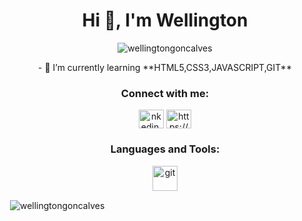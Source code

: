 <h1 align="center">Hi 👋, I'm Wellington</h1>
<p align="center"> <img src="https://komarev.com/ghpvc/?username=wellingtongoncalves&label=Profile%20views&color=0e75b6&style=flat" alt="wellingtongoncalves" /> </p>

<p align="center"> - 🌱 I’m currently learning **HTML5,CSS3,JAVASCRIPT,GIT**</p>

<h3 align="center">Connect with me:</h3>
<p align="center">
<a href="https://www.linkedin.com/in/wellington-gon%C3%A7alves-b44118199/" target="blank"><img align="center" src="https://cdn.jsdelivr.net/npm/simple-icons@3.0.1/icons/linkedin.svg" alt="nkedin.com/in/wellington-gonçalves-b44118199/" height="30" width="40" /></a>
<a href="https://instagram.com/https://www.instagram.com/we_llington92/" target="blank"><img align="center" src="https://cdn.jsdelivr.net/npm/simple-icons@3.0.1/icons/instagram.svg" alt="https://www.instagram.com/we_llington92/" height="30" width="40" /></a>
</p>

<h3 align="center">Languages and Tools:</h3>
<p align="center"> <a href="https://git-scm.com/" target="_blank"> <img src="https://www.vectorlogo.zone/logos/git-scm/git-scm-icon.svg" alt="git" width="40" height="40"/> </a> </p>

<p  <img align="left" src="https://github-readme-stats.vercel.app/api/top-langs?username=wellingtongoncalves&show_icons=true&locale=en&layout=compact" alt="wellingtongoncalves" /></p>

<p>&nbsp;<img align="center" src="https://github-readme-stats.vercel.app/api?username=wellingtongoncalves&show_icons=true&locale=en" alt="wellingtongoncalves" /></p>
